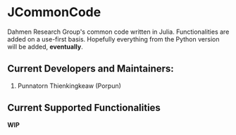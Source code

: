 # JCommonCode

Dahmen Research Group's common code written in Julia. Functionalities are added on a use-first basis. Hopefully everything from the Python version will be added, **eventually**.

## Current Developers and Maintainers:
 1) Punnatorn Thienkingkeaw (Porpun)

## Current Supported Functionalities

**WIP**
